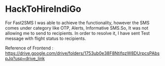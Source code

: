 # HackToHireIndiGo

For Fast2SMS I was able to achieve the functionality, however the SMS comes under category like OTP, Alerts, Informative SMS.So, It was not allowing me to send to recipients. In order to resolve it, I have sent Test message with flight status to recipients.

Reference of Frontend : https://drive.google.com/drive/folders/1753ub0e38F8NtifqzW8DUrpcsPAbspJq?usp=drive_link
